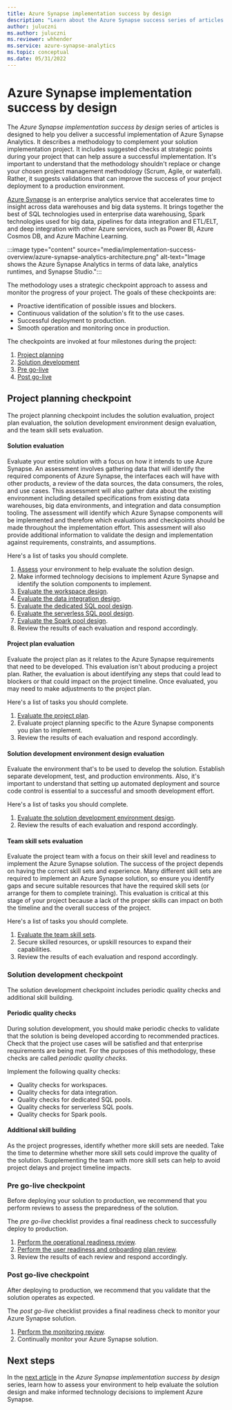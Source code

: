 ```yaml
---
title: Azure Synapse implementation success by design
description: "Learn about the Azure Synapse success series of articles that's designed to help you deliver a successful implementation of Azure Synapse Analytics."
author: juluczni
ms.author: juluczni
ms.reviewer: whhender
ms.service: azure-synapse-analytics
ms.topic: conceptual
ms.date: 05/31/2022
---
```


# Azure Synapse implementation success by design

The *Azure Synapse implementation success by design* series of articles is designed to help you deliver a successful implementation of Azure Synapse Analytics. It describes a methodology to complement your solution implementation project. It includes suggested checks at strategic points during your project that can help assure a successful implementation. It's important to understand that the methodology shouldn't replace or change your chosen project management methodology (Scrum, Agile, or waterfall). Rather, it suggests validations that can improve the success of your project deployment to a production environment.

[Azure Synapse](../overview-what-is.md) is an enterprise analytics service that accelerates time to insight across data warehouses and big data systems. It brings together the best of SQL technologies used in enterprise data warehousing, Spark technologies used for big data, pipelines for data integration and ETL/ELT, and deep integration with other Azure services, such as Power BI, Azure Cosmos DB, and Azure Machine Learning.

:::image type="content" source="media/implementation-success-overview/azure-synapse-analytics-architecture.png" alt-text="Image shows the Azure Synapse Analytics in terms of data lake, analytics runtimes, and Synapse Studio.":::

The methodology uses a strategic checkpoint approach to assess and monitor the progress of your project. The goals of these checkpoints are:

- Proactive identification of possible issues and blockers.
- Continuous validation of the solution's fit to the use cases.
- Successful deployment to production.
- Smooth operation and monitoring once in production.

The checkpoints are invoked at four milestones during the project:

1. [Project planning](#project-planning-checkpoint)
1. [Solution development](#solution-development-checkpoint)
1. [Pre go-live](#pre-go-live-checkpoint)
1. [Post go-live](#post-go-live-checkpoint)

## Project planning checkpoint

The project planning checkpoint includes the solution evaluation, project plan evaluation, the solution development environment design evaluation, and the team skill sets evaluation.

#### Solution evaluation

Evaluate your entire solution with a focus on how it intends to use Azure Synapse. An assessment involves gathering data that will identify the required components of Azure Synapse, the interfaces each will have with other products, a review of the data sources, the data consumers, the roles, and use cases. This assessment will also gather data about the existing environment including detailed specifications from existing data warehouses, big data environments, and integration and data consumption tooling. The assessment will identify which Azure Synapse components will be implemented and therefore which evaluations and checkpoints should be made throughout the implementation effort. This assessment will also provide additional information to validate the design and implementation against requirements, constraints, and assumptions.

Here's a list of tasks you should complete.

1. [Assess](implementation-success-assess-environment.md) your environment to help evaluate the solution design.
1. Make informed technology decisions to implement Azure Synapse and identify the solution components to implement.
1. [Evaluate the workspace design](implementation-success-evaluate-workspace-design.md).
1. [Evaluate the data integration design](implementation-success-evaluate-data-integration-design.md).
1. [Evaluate the dedicated SQL pool design](implementation-success-evaluate-dedicated-sql-pool-design.md).
1. [Evaluate the serverless SQL pool design](implementation-success-evaluate-serverless-sql-pool-design.md).
1. [Evaluate the Spark pool design](implementation-success-evaluate-spark-pool-design.md).
1. Review the results of each evaluation and respond accordingly.

#### Project plan evaluation

Evaluate the project plan as it relates to the Azure Synapse requirements that need to be developed. This evaluation isn't about producing a project plan. Rather, the evaluation is about identifying any steps that could lead to blockers or that could impact on the project timeline. Once evaluated, you may need to make adjustments to the project plan.

Here's a list of tasks you should complete.

1. [Evaluate the project plan](implementation-success-evaluate-project-plan.md).
1. Evaluate project planning specific to the Azure Synapse components you plan to implement.
1. Review the results of each evaluation and respond accordingly.

#### Solution development environment design evaluation

Evaluate the environment that's to be used to develop the solution. Establish separate development, test, and production environments. Also, it's important to understand that setting up automated deployment and source code control is essential to a successful and smooth development effort.

Here's a list of tasks you should complete.

1. [Evaluate the solution development environment design](implementation-success-evaluate-solution-development-environment-design.md).
1. Review the results of each evaluation and respond accordingly.

#### Team skill sets evaluation

Evaluate the project team with a focus on their skill level and readiness to implement the Azure Synapse solution. The success of the project depends on having the correct skill sets and experience. Many different skill sets are required to implement an Azure Synapse solution, so ensure you identify gaps and secure suitable resources that have the required skill sets (or arrange for them to complete training). This evaluation is critical at this stage of your project because a lack of the proper skills can impact on both the timeline and the overall success of the project.

Here's a list of tasks you should complete.

1. [Evaluate the team skill sets](implementation-success-evaluate-team-skill-sets.md).
1. Secure skilled resources, or upskill resources to expand their capabilities.
1. Review the results of each evaluation and respond accordingly.

### Solution development checkpoint

The solution development checkpoint includes periodic quality checks and additional skill building.

#### Periodic quality checks

During solution development, you should make periodic checks to validate that the solution is being developed according to recommended practices. Check that the project use cases will be satisfied and that enterprise requirements are being met. For the purposes of this methodology, these checks are called *periodic quality checks*.

Implement the following quality checks:

- Quality checks for workspaces.
- Quality checks for data integration.
- Quality checks for dedicated SQL pools.
- Quality checks for serverless SQL pools.
- Quality checks for Spark pools.

#### Additional skill building

As the project progresses, identify whether more skill sets are needed. Take the time to determine whether more skill sets could improve the quality of the solution. Supplementing the team with more skill sets can help to avoid project delays and project timeline impacts.

### Pre go-live checkpoint

Before deploying your solution to production, we recommend that you perform reviews to assess the preparedness of the solution.

The *pre go-live* checklist provides a final readiness check to successfully deploy to production.

1. [Perform the operational readiness review](implementation-success-perform-operational-readiness-review.md).
1. [Perform the user readiness and onboarding plan review](implementation-success-perform-user-readiness-and-onboarding-plan-review.md).
1. Review the results of each review and respond accordingly.

### Post go-live checkpoint

After deploying to production, we recommend that you validate that the solution operates as expected.

The *post go-live* checklist provides a final readiness check to monitor your Azure Synapse solution.

1. [Perform the monitoring review](implementation-success-perform-monitoring-review.md).
1. Continually monitor your Azure Synapse solution.

## Next steps

In the [next article](implementation-success-assess-environment.md) in the *Azure Synapse implementation success by design* series, learn how to assess your environment to help evaluate the solution design and make informed technology decisions to implement Azure Synapse.

